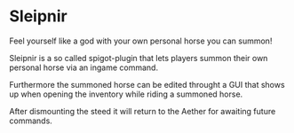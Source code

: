 # Sleipnir
Feel yourself like a god with your own personal horse you can summon!

Sleipnir is a so called spigot-plugin that lets players summon their own personal horse via an ingame command.

Furthermore the summoned horse can be edited throught a GUI that shows up when opening the inventory while riding a summoned horse.

After dismounting the steed it will return to the Aether for awaiting future commands.
